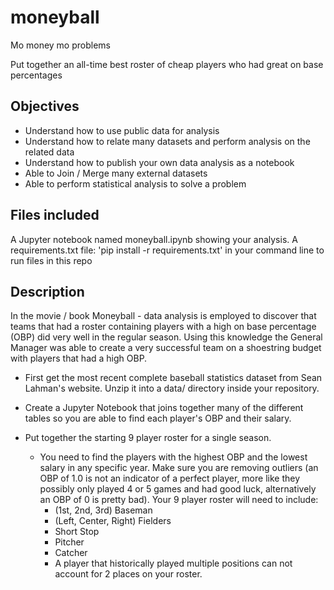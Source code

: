 # moneyball
Mo money mo problems

Put together an all-time best roster of cheap players who had great on base percentages

## Objectives
- Understand how to use public data for analysis
- Understand how to relate many datasets and perform analysis on the related data
- Understand how to publish your own data analysis as a notebook
- Able to Join / Merge many external datasets
- Able to perform statistical analysis to solve a problem

## Files included
A Jupyter notebook named moneyball.ipynb showing your analysis.
A requirements.txt file: 'pip install -r requirements.txt' in your command line to run files in this repo


## Description
In the movie / book Moneyball - data analysis is employed to discover that teams that had a roster containing players with a high on base percentage (OBP) did very well in the regular season. Using this knowledge the General Manager was able to create a very successful team on a shoestring budget with players that had a high OBP.

* First get the most recent complete baseball statistics dataset from Sean Lahman's website. Unzip it into a data/ directory inside your repository.

* Create a Jupyter Notebook that joins together many of the different tables so you are able to find each player's OBP and their salary.

* Put together the starting 9 player roster for a single season.
    * You need to find the players with the highest OBP and the lowest salary in any specific year. Make sure you are removing outliers (an OBP of 1.0 is not an indicator of a perfect player, more like they possibly only played 4 or 5 games and had good luck, alternatively an OBP of 0 is pretty bad). Your 9 player roster will need to include:
      * (1st, 2nd, 3rd) Baseman
      * (Left, Center, Right) Fielders
      * Short Stop
      * Pitcher
      * Catcher
      * A player that historically played multiple positions can not account for 2 places on your roster.

